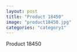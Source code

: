 ```yaml
---
layout: post
title: "Product 18450"
image: "product18450.jpg"
categories: "category1"
---
```

Product 18450

